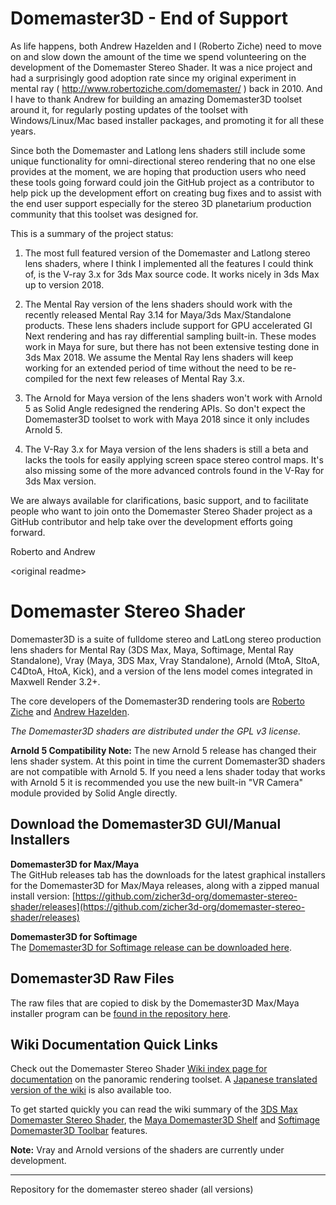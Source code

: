 # Domemaster3D - End of Support #

As life happens, both Andrew Hazelden and I (Roberto Ziche) need to move on and slow down the amount of the time we spend volunteering on the development of the Domemaster Stereo Shader. It was a nice project and had a surprisingly good adoption rate since my original experiment in mental ray ( http://www.robertoziche.com/domemaster/ ) back in 2010. And I have to thank Andrew for building an amazing Domemaster3D toolset around it, for regularly posting updates of the toolset with Windows/Linux/Mac based installer packages, and promoting it for all these years.

Since both the Domemaster and Latlong lens shaders still include some unique functionality for omni-directional stereo rendering that no one else provides at the moment, we are hoping that production users who need these tools going forward could join the GitHub project as a contributor to help pick up the development effort on creating bug fixes and to assist with the end user support especially for the stereo 3D planetarium production community that this toolset was designed for.

This is a summary of the project status:

1) The most full featured version of the Domemaster and Latlong stereo lens shaders, where I think I implemented all the features I could think of, is the V-ray 3.x for 3ds Max source code. It works nicely in 3ds Max up to version 2018.

2) The Mental Ray version of the lens shaders should work with the recently released Mental Ray 3.14 for Maya/3ds Max/Standalone products. These lens shaders include support for GPU accelerated GI Next rendering and has ray differential sampling built-in. These modes work in Maya for sure, but there has not been extensive testing done in 3ds Max 2018. We assume the Mental Ray lens shaders will keep working for an extended period of time without the need to be re-compiled for the next few releases of Mental Ray 3.x.

3) The Arnold for Maya version of the lens shaders won't work with Arnold 5 as Solid Angle redesigned the rendering APIs. So don't expect the Domemaster3D toolset to work with Maya 2018 since it only includes Arnold 5.

4) The V-Ray 3.x for Maya version of the lens shaders is still a beta and lacks the tools for easily applying screen space stereo control maps. It's also missing some of the more advanced controls found in the V-Ray for 3ds Max version.

We are always available for clarifications, basic support, and to facilitate people who want to join onto the Domemaster Stereo Shader project as a GitHub contributor and help take over the development efforts going forward.

Roberto and Andrew


\<original readme\>

# Domemaster Stereo Shader #

Domemaster3D is a suite of fulldome stereo and LatLong stereo production lens shaders for Mental Ray (3DS Max, Maya, Softimage, Mental Ray Standalone), Vray (Maya, 3DS Max, Vray Standalone), Arnold (MtoA, SItoA, C4DtoA, HtoA, Kick), and a version of the lens model comes integrated in Maxwell Render 3.2+.

The core developers of the Domemaster3D rendering tools are [Roberto Ziche](http://www.robertoziche.com/) and [Andrew Hazelden](http://www.andrewhazelden.com/).  

*The Domemaster3D shaders are distributed under the GPL v3 license.*

**Arnold 5 Compatibility Note:** The new Arnold 5 release has changed their lens shader system. At this point in time the current Domemaster3D shaders are not compatible with Arnold 5. If you need a lens shader today that works with Arnold 5 it is recommended you use the new built-in "VR Camera" module provided by Solid Angle directly.

## Download the Domemaster3D GUI/Manual Installers ##

**Domemaster3D for Max/Maya**  
The GitHub releases tab has the downloads for the latest graphical installers for the Domemaster3D for Max/Maya releases, along with a zipped manual install version:
[https://github.com/zicher3d-org/domemaster-stereo-shader/releases](https://github.com/zicher3d-org/domemaster-stereo-shader/releases)

**Domemaster3D for Softimage**  
The [Domemaster3D for Softimage release can be downloaded here](https://github.com/zicher3d-org/domemaster-stereo-shader/releases/tag/v1.6SI).

## Domemaster3D Raw Files ##

The raw files that are copied to disk by the Domemaster3D Max/Maya installer program can be [found in the repository here](https://github.com/zicher3d-org/domemaster-stereo-shader/tree/master/Domemaster3D%20Installer/installer%20files/Domemaster3D).

## Wiki Documentation Quick Links ##

Check out the Domemaster Stereo Shader [Wiki index page for documentation](https://github.com/zicher3d-org/domemaster-stereo-shader/wiki) on the panoramic rendering toolset. A [Japanese translated version of the wiki](https://github.com/zicher3d-org/domemaster-stereo-shader/wiki/%E6%97%A5%E6%9C%AC%E8%AA%9E%E7%89%88%EF%BC%9A-Home) is also available too.

To get started quickly you can read the wiki summary of the [3DS Max Domemaster Stereo Shader](https://github.com/zicher3d-org/domemaster-stereo-shader/wiki/3DS-Max-Domemaster3D-Install), the [Maya Domemaster3D Shelf](https://github.com/zicher3d-org/domemaster-stereo-shader/wiki/Maya-Domemaster3D-Shelf)  and [Softimage Domemaster3D Toolbar](https://github.com/zicher3d-org/domemaster-stereo-shader/wiki/Softimage-Domemaster3D-Toolbar) features.

**Note:** Vray and Arnold versions of the shaders are currently under development.

----------

Repository for the domemaster stereo shader (all versions)

